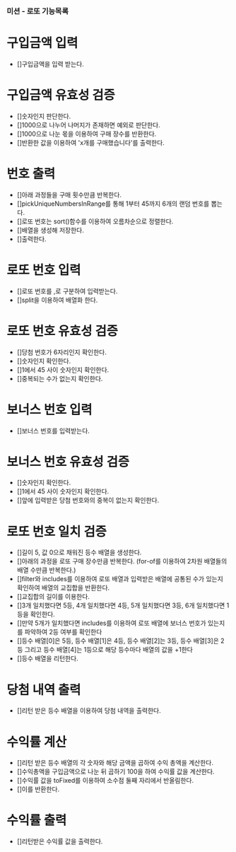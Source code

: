 ### 미션 - 로또 기능목록

# 구입금액 입력
- []구입금액을 입력 받는다.

# 구입금액 유효성 검증
- []숫자인지 판단한다.
- []1000으로 나누어 나머지가 존재하면 예외로 판단한다.
- []1000으로 나눈 몫을 이용하여 구매 장수를 반환한다.
- []반환한 값을 이용하여 'x개를 구매했습니다'를 출력한다. 

# 번호 출력
- []아래 과정들을 구매 횟수만큼 반복한다.
- []pickUniqueNumbersInRange를 통해 1부터 45까지 6개의 랜덤 번호를 뽑는다.
- []로또 번호는 sort()함수를 이용하여 오름차순으로 정렬한다.
- []배열을 생성해 저장한다.
- []출력한다.

# 로또 번호 입력
- []로또 번호를 ,로 구분하여 입력받는다.
- []split을 이용하여 배열화 한다.

# 로또 번호 유효성 검증
- []당첨 번호가 6자리인지 확인한다.
- []숫자인지 확인한다.
- []1에서 45 사이 숫자인지 확인한다.
- []중복되는 수가 없는지 확인한다.

# 보너스 번호 입력 
- []보너스 번호를 입력받는다.

# 보너스 번호 유효성 검증
- []숫자인지 확인한다.
- []1에서 45 사이 숫자인지 확인한다.
- []앞에 입력받은 당첨 번호와의 중복이 없는지 확인한다.

# 로또 번호 일치 검증
- []길이 5, 값 0으로 채워진 등수 배열을 생성한다.
- []아래의 과정을 로또 구매 장수만큼 반복한다. (for-of를 이용하여 2차원 배열들의 배열 수만큼 반복한다.)
- []filter와 includes를 이용하여 로또 배열과 입력받은 배열에 공통된 수가 있는지 확인하여 배열의 교집합을 반환한다.
- []교집합의 길이를 이용한다.
- []3개 일치했다면 5등, 4개 일치했다면 4등, 5개 일치했다면 3등, 6개 일치했다면 1등을 확인한다.
- []만약 5개가 일치했다면 includes를 이용하여 로또 배열에 보너스 번호가 있는지를 파악하여 2등 여부를 확인한다
- []등수 배열[0]은 5등, 등수 배열[1]은 4등, 등수 배열[2]는 3등, 등수 배열[3]은 2등 그리고 등수 배열[4]는 1등으로 해당 등수마다 배열의 값을 +1한다
- []등수 배열을 리턴한다.

# 당첨 내역 출력
- []리턴 받은 등수 배열을 이용하여 당첨 내역을 출력한다.

# 수익률 계산
- []리턴 받은 등수 배열의 각 숫자와 해당 금액을 곱하여 수익 총액을 계산한다.
- []수익총액을 구입금액으로 나눈 뒤 곱하기 100을 하여 수익률 값을 계산한다.
- []수익률 값을 toFixed를 이용하여 소수점 둘째 자리에서 반올림한다.
- []이를 반환한다.

# 수익률 출력
- []리턴받은 수익률 값을 출력한다.


